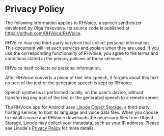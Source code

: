 # Privacy Policy

The following information applies to RHVoice, a speech synthesizer developed by
Olga Yakovleva. Its source code is published at
<https://github.com/RHVoice/RHVoice>.

RHVoice may use third-party services that collect personal information. This
document will list such services and explain when they are used. If you use the
corresponding functionality of RHVoice, you agree to the terms and conditions
stated in the privacy policies of those services.

RHVoice itself collects no personal information.

After RHVoice converts a piece of text into speech, it forgets about this text:
no part of the text or the generated speech is kept by RHVoice.

Speech synthesis is performed locally, on the user's device, without
transferring any part of the text or the generated speech to a remote server.

The RHVoice app for Android uses
[Linode Object Storage](https://www.linode.com/products/object-storage/),
a third-party hosting service, to host its language and voice data files.
When you choose to install a voice and RHVoice downloads the necessary files
from Object Storage, Linode may
collect your metadata, such as your IP address. Please see Linode's
[Privacy Policy](https://www.linode.com/legal-privacy/) for more details.
